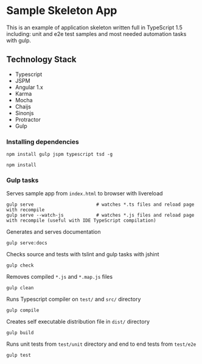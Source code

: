 # Sample Skeleton App 

This is an example of application skeleton written full in TypeScript 1.5 including: unit and e2e test samples and most needed automation tasks with gulp. 

## Technology Stack

* Typescript 
* JSPM 
* Angular 1.x
* Karma 
* Mocha 
* Chaijs 
* Sinonjs
* Protractor
* Gulp 

### Installing dependencies

```
npm install gulp jspm typescript tsd -g
```

```
npm install
```

### Gulp tasks

Serves sample app from `index.html` to browser with livereload 

```
gulp serve                       # watches *.ts files and reload page with recompile
gulp serve --watch-js            # watches *.js files and reload page with recompile (useful with IDE TypeScript compilation)
```

Generates and serves documentation

```
gulp serve:docs
```

Checks source and tests with tslint and gulp tasks with jshint

```
gulp check
```

Removes compiled `*.js` and `*.map.js` files

```
gulp clean
```

Runs Typescript compiler on `test/` and `src/` directory

```
gulp compile
```

Creates self executable distribution file in `dist/` directory

```
gulp build
```

Runs unit tests from `test/unit` directory and end to end tests from `test/e2e`

```
gulp test
```
